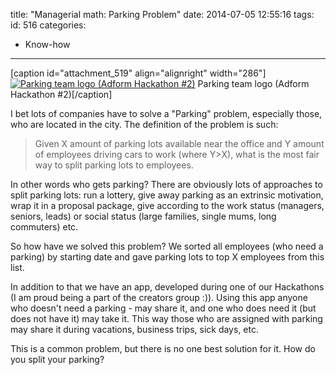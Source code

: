 title: "Managerial math: Parking Problem"
date: 2014-07-05 12:55:16
tags:
id: 516
categories:
  - Know-how
---

[caption id="attachment_519" align="alignright" width="286"][![Parking team logo (Adform Hackathon #2)](http://files.bebetterleader.com/media/parking.png)](http://files.bebetterleader.com/media/parking.png) Parking team logo (Adform Hackathon #2)[/caption]

I bet lots of companies have to solve a "Parking" problem, especially those, who are located in the city. The definition of the problem is such:

> Given X amount of parking lots available near the office and Y amount of employees driving cars to work (where Y&gt;X), what is the most fair way to split parking lots to employees.

In other words who gets parking? There are obviously lots of approaches to split parking lots: run a lottery, give away parking as an extrinsic motivation, wrap it in a proposal package, give according to the work status (managers, seniors, leads) or social status (large families, single mums, long commuters) etc.

So how have we solved this problem? We sorted all employees (who need a parking) by starting date and gave parking lots to top X employees from this list.

In addition to that we have an app, developed during one of our Hackathons (I am proud being a part of the creators group :)). Using this app anyone who doesn't need a parking - may share it, and one who does need it (but does not have it) may take it. This way those who are assigned with parking may share it during vacations, business trips, sick days, etc.

This is a common problem, but there is no one best solution for it. How do you split your parking?